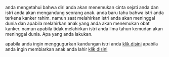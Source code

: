 anda mengetahui bahwa diri anda akan menemukan cinta sejati anda 
dan istri anda akan mengandung seorang anak. anda baru tahu bahwa istri anda terkena kanker rahim.
namun saat melahirkan istri anda akan meninggal dunia dan apabila melahirkan anak yang anda akan menemukan obat kanker.
namun apabila tidak melahirkan istri anda lima tahun kemudan akan meninggal dunia.
Apa yang anda lakukan.

apabila anda ingin menggugurkan kandungan istri anda [klik disini](../gugur/gugurkan-kandungan.md)
apabila anda ingin membiarkan anak anda lahir [klik disini](../lahir/biarkan-melahirkan.md)

